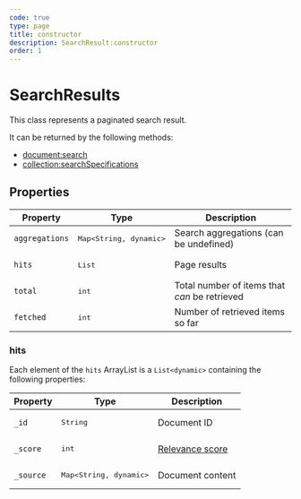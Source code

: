 ```yaml
---
code: true
type: page
title: constructor
description: SearchResult:constructor
order: 1
---
```


# SearchResults

This class represents a paginated search result.  

It can be returned by the following methods:
 - [document:search](/sdk/dart/2/controllers/document/search)
 - [collection:searchSpecifications](/sdk/dart/2/controllers/collection/search-specifications)

## Properties

| Property       | Type                                                    | Description        |
| -------------- | ------------------------------------------------------- | ------------------ |
| `aggregations` | <pre>Map<String, dynamic></pre>            | Search aggregations (can be undefined) |
| `hits`         | <pre>List<dynamic></pre> | Page results       |
| `total`        | <pre>int</pre>                                      |  Total number of items that _can_ be retrieved |
| `fetched`      | <pre>int</pre>                                      | Number of retrieved items so far   |

### hits

Each element of the `hits` ArrayList is a `List<dynamic>` containing the following properties:

| Property  | Type               | Description            |
| --------- | ------------------ | ---------------------- |
| `_id`     | <pre>String</pre>  | Document ID            |
| `_score`  | <pre>int</pre> | [Relevance score](https://www.elastic.co/guide/en/elasticsearch/guide/current/relevance-intro.html) |
| `_source` | <pre>Map<String, dynamic></pre> | Document content |